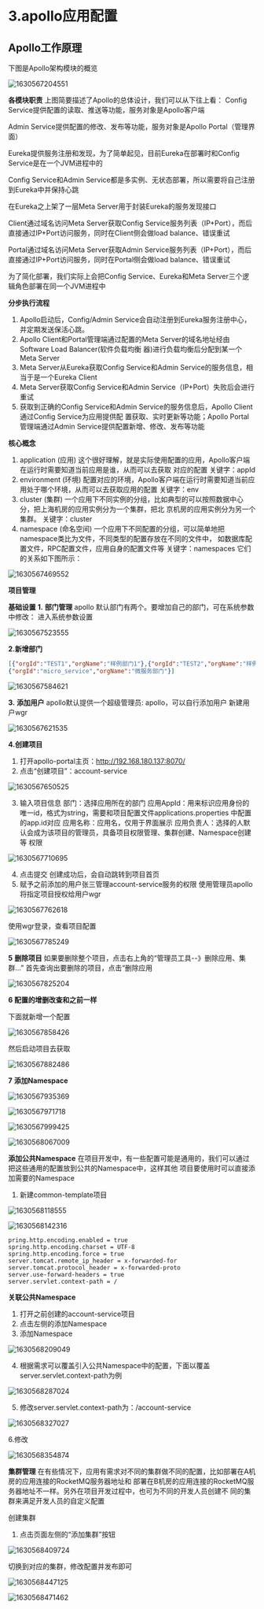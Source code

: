 # 3.apollo应用配置



## Apollo工作原理



下图是Apollo架构模块的概览

![1630567204551](../../../.vuepress/public/images/1630567204551.png)



 **各模块职责**
上图简要描述了Apollo的总体设计，我们可以从下往上看：
Config Service提供配置的读取、推送等功能，服务对象是Apollo客户端

Admin Service提供配置的修改、发布等功能，服务对象是Apollo Portal（管理界面）

Eureka提供服务注册和发现，为了简单起见，目前Eureka在部署时和Config Service是在一个JVM进程中的

Config Service和Admin Service都是多实例、无状态部署，所以需要将自己注册到Eureka中并保持心跳

在Eureka之上架了一层Meta Server用于封装Eureka的服务发现接口

Client通过域名访问Meta Server获取Config Service服务列表（IP+Port），而后直接通过IP+Port访问服务，同时在Client侧会做load balance、错误重试

Portal通过域名访问Meta Server获取Admin Service服务列表（IP+Port），而后直接通过IP+Port访问服务，同时在Portal侧会做load balance、错误重试

为了简化部署，我们实际上会把Config Service、Eureka和Meta Server三个逻辑角色部署在同一个JVM进程中



**分步执行流程**
1. Apollo启动后，Config/Admin Service会自动注册到Eureka服务注册中心，并定期发送保活心跳。
2. Apollo Client和Portal管理端通过配置的Meta Server的域名地址经由Software Load Balancer(软件负载均衡
器)进行负载均衡后分配到某一个Meta Server
3. Meta Server从Eureka获取Config Service和Admin Service的服务信息，相当于是一个Eureka Client
4. Meta Server获取Config Service和Admin Service（IP+Port）失败后会进行重试
5. 获取到正确的Config Service和Admin Service的服务信息后，Apollo Client通过Config Service为应用提供配
置获取、实时更新等功能；Apollo Portal管理端通过Admin Service提供配置新增、修改、发布等功能



**核心概念**
1. application (应用)
这个很好理解，就是实际使用配置的应用，Apollo客户端在运行时需要知道当前应用是谁，从而可以去获取
对应的配置
关键字：appId
2. environment (环境)
配置对应的环境，Apollo客户端在运行时需要知道当前应用处于哪个环境，从而可以去获取应用的配置
关键字：env
3. cluster (集群)
一个应用下不同实例的分组，比如典型的可以按照数据中心分，把上海机房的应用实例分为一个集群，把北
京机房的应用实例分为另一个集群。
关键字：cluster
4. namespace (命名空间)
一个应用下不同配置的分组，可以简单地把namespace类比为文件，不同类型的配置存放在不同的文件中，
如数据库配置文件，RPC配置文件，应用自身的配置文件等
关键字：namespaces
它们的关系如下图所示：

![1630567469552](../../../.vuepress/public/images/1630567469552.png)



**项目管理**

 **基础设置**
**1.** **部门管理**
apollo 默认部门有两个。要增加自己的部门，可在系统参数中修改：
进入系统参数设置

![1630567523555](../../../.vuepress/public/images/1630567523555.png)



**2.新增部门**

```json
[{"orgId":"TEST1","orgName":"样例部门1"},{"orgId":"TEST2","orgName":"样例部门2"},
{"orgId":"micro_service","orgName":"微服务部门"}]
```



![1630567584621](../../../.vuepress/public/images/1630567584621.png)



**3.** **添加用户**
apollo默认提供一个超级管理员: apollo，可以自行添加用户
新建用户wgr

![1630567621535](../../../.vuepress/public/images/1630567621535.png)





**4.创建项目**
1. 打开apollo-portal主页：http://192.168.180.137:8070/
2. 点击“创建项目”：account-service

![1630567650525](../../../.vuepress/public/images/1630567650525.png)



3. 输入项目信息
部门：选择应用所在的部门
应用AppId：用来标识应用身份的唯一id，格式为string，需要和项目配置文件applications.properties
中配置的app.id对应
应用名称：应用名，仅用于界面展示
应用负责人：选择的人默认会成为该项目的管理员，具备项目权限管理、集群创建、Namespace创建等
权限  

![1630567710695](../../../.vuepress/public/images/1630567710695.png)

 4. 点击提交
创建成功后，会自动跳转到项目首页
  5. 赋予之前添加的用户张三管理account-service服务的权限
  使用管理员apollo将指定项目授权给用户wgr 

![1630567762618](../../../.vuepress/public/images/1630567762618.png)



使用wgr登录，查看项目配置

![1630567785249](../../../.vuepress/public/images/1630567785249.png)





**5** **删除项目**
如果要删除整个项目，点击右上角的“管理员工具--》删除应用、集群...”
首先查询出要删除的项目，点击“删除应用

![1630567825204](../../../.vuepress/public/images/1630567825204.png)



**6 配置的增删改查和之前一样**

 下面就新增一个配置

![1630567858426](../../../.vuepress/public/images/1630567858426.png)



然后启动项目去获取

![1630567882486](../../../.vuepress/public/images/1630567882486.png)



**7** **添加Namespace**



![1630567935369](../../../.vuepress/public/images/1630567935369.png)

![1630567971718](../../../.vuepress/public/images/1630567971718.png)



![1630567999425](../../../.vuepress/public/images/1630567999425.png)



![1630568067009](../../../.vuepress/public/images/1630568067009.png)







**添加公共Namespace**
在项目开发中，有一些配置可能是通用的，我们可以通过把这些通用的配置放到公共的Namespace中，这样其他
项目要使用时可以直接添加需要的Namespace

1. 新建common-template项目

![1630568118555](../../../.vuepress/public/images/1630568118555.png)



![1630568142316](../../../.vuepress/public/images/1630568142316.png)



```shell
pring.http.encoding.enabled = true
spring.http.encoding.charset = UTF‐8
spring.http.encoding.force = true
server.tomcat.remote_ip_header = x‐forwarded‐for
server.tomcat.protocol_header = x‐forwarded‐proto
server.use‐forward‐headers = true
server.servlet.context‐path = /

```



**关联公共Namespace**

1. 打开之前创建的account-service项目
2. 点击左侧的添加Namespace
3. 添加Namespace

![1630568209049](../../../.vuepress/public/images/1630568209049.png)



4. 根据需求可以覆盖引入公共Namespace中的配置，下面以覆盖server.servlet.context-path为例

![1630568287024](../../../.vuepress/public/images/1630568287024.png)





5. 修改server.servlet.context-path为：/account-service

![1630568327027](../../../.vuepress/public/images/1630568327027.png)

6.修改

![1630568354874](../../../.vuepress/public/images/1630568354874.png)



**集群管理**
在有些情况下，应用有需求对不同的集群做不同的配置，比如部署在A机房的应用连接的RocketMQ服务器地址和
部署在B机房的应用连接的RocketMQ服务器地址不一样。另外在项目开发过程中，也可为不同的开发人员创建不
同的集群来满足开发人员的自定义配置 

创建集群

1. 点击页面左侧的“添加集群”按钮

![1630568409724](../../../.vuepress/public/images/1630568409724.png)



切换到对应的集群，修改配置并发布即可

![1630568447125](../../../.vuepress/public/images/1630568447125.png)





![1630568471462](../../../.vuepress/public/images/1630568471462.png)













































